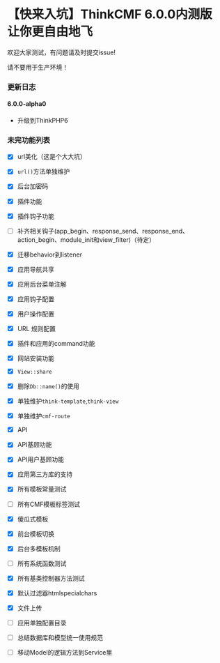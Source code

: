 【快来入坑】ThinkCMF 6.0.0内测版 让你更自由地飞
===============
欢迎大家测试，有问题请及时提交issue!  

请不要用于生产环境！

### 更新日志
#### 6.0.0-alpha0
* 升级到ThinkPHP6

### 未完功能列表
- [x] url美化（这是个大大坑）
- [x] `url()`方法单独维护
- [x] 后台加密码
- [x] 插件功能
- [x] 插件钩子功能
- [ ] 补齐相关钩子(app_begin、response_send、response_end、action_begin、module_init和view_filter)（待定）
- [x] 迁移behavior到listener
- [x] 应用导航共享
- [x] 应用后台菜单注解
- [x] 应用钩子配置
- [x] 用户操作配置
- [x] URL 规则配置
- [x] 插件和应用的command功能
- [x] 网站安装功能
- [x] `View::share`
- [x] 删除`Db::name()`的使用
- [x] 单独维护`think-template`,`think-view`
- [x] 单独维护`cmf-route`
- [x] API
- [x] API基顾功能
- [x] API用户基顾功能
- [x] 应用第三方库的支持
- [x] 所有模板常量测试
- [ ] 所有CMF模板标签测试
- [x] 傻瓜式模板
- [x] 前台模板切换
- [x] 后台多模板机制
- [ ] 所有系统函数测试
- [x] 所有基类控制器方法测试
- [x] 默认过滤器htmlspecialchars
- [x] 文件上传
- [ ] 应用单独配置目录
- [ ] 总结数据库和模型统一使用规范
- [ ] 移动Model的逻辑方法到Service里












